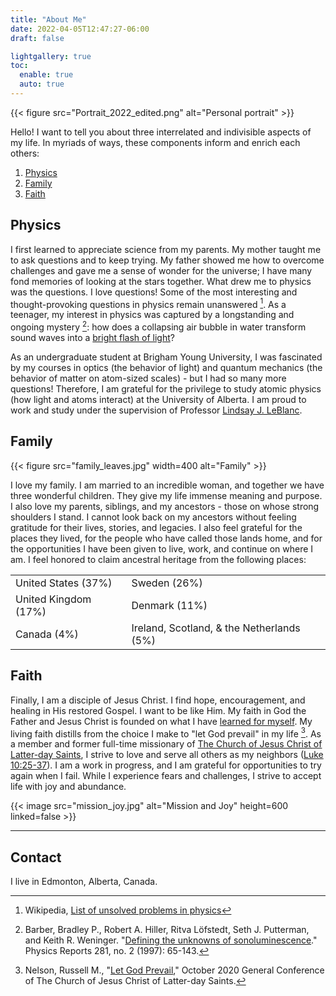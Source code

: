 ```yaml
---
title: "About Me"
date: 2022-04-05T12:47:27-06:00
draft: false

lightgallery: true
toc:
  enable: true
  auto: true
---
```

{{< figure src="Portrait_2022_edited.png" alt="Personal portrait" >}}

Hello! I want to tell you about three interrelated and indivisible aspects of my life. In myriads of ways, these components inform and enrich each others:

1. [Physics](#physics)
2. [Family](#family)
3. [Faith](#faith)


## Physics
I first learned to appreciate science from my parents. My mother taught me to ask questions and to keep trying. My father showed me how to overcome challenges and gave me a sense of wonder for the universe; I have many fond memories of looking at the stars together. What drew me to physics was the questions. I love questions! Some of the most interesting and thought-provoking questions in physics remain unanswered [^1]. As a teenager, my interest in physics was captured by a longstanding and ongoing mystery [^2]: how does a collapsing air bubble in water transform sound waves into a [bright flash of light](https://www.youtube.com/watch?v=rhiaFa9kaH4&ab_channel=ResearchandDidacticalVideos-AlessioGUARINO)?

As an undergraduate student at Brigham Young University, I was fascinated by my courses in optics (the behavior of light) and quantum mechanics (the behavior of matter on atom-sized scales) - but I had so many more questions! Therefore, I am grateful for the privilege to study atomic physics (how light and atoms interact) at the University of Alberta. I am proud to work and study under the supervision of Professor [Lindsay J. LeBlanc](https://sites.google.com/ualberta.ca/ultracold).


## Family
{{< figure src="family_leaves.jpg" width=400 alt="Family" >}}

I love my family. I am married to an incredible woman, and together we have three wonderful children. They give my life immense meaning and purpose. I also love my parents, siblings, and my ancestors - those on whose strong shoulders I stand. I cannot look back on my ancestors without feeling gratitude for their lives, stories, and legacies. I also feel grateful for the places they lived, for the people who have called those lands home, and for the opportunities I have been given to live, work, and continue on where I am. I feel honored to claim ancestral heritage from the following places:

|        |       |
|--------|-------|
|  United States (37%)  | Sweden (26%)| 
|  United Kingdom (17%) | Denmark (11%) |
| Canada (4%) | Ireland, Scotland, & the Netherlands (5%) |



## Faith
Finally, I am a disciple of Jesus Christ. I find hope, encouragement, and healing in His restored Gospel. I want to be like Him. My faith in God the Father and Jesus Christ is founded on what I have [learned for myself](https://www.churchofjesuschrist.org/study/scriptures/bofm/alma/5?lang=eng&id=45-46#p45). My living faith distills from the choice I make to "let God prevail" in my life [^3]. As a member and former full-time missionary of [The Church of Jesus Christ of Latter-day Saints](https://www.churchofjesuschrist.org/comeuntochrist), I strive to love and serve all others as my neighbors ([Luke 10:25-37](https://www.churchofjesuschrist.org/study/scriptures/nt/luke/10?lang=eng&id=25-37#p25)). I am a work in progress, and I am grateful for opportunities to try again when I fail. While I experience fears and challenges, I strive to accept life with joy and abundance.

{{< image src="mission_joy.jpg" alt="Mission and Joy" height=600 linked=false >}}

___

## Contact
I live in Edmonton, Alberta, Canada.


[^1]: Wikipedia, [List of unsolved problems in physics](https://en.wikipedia.org/wiki/List_of_unsolved_problems_in_physics#Rapidly_solved_problems)
[^2]: Barber, Bradley P., Robert A. Hiller, Ritva Löfstedt, Seth J. Putterman, and Keith R. Weninger. "[Defining the unknowns of sonoluminescence](https://www.sciencedirect.com/science/article/abs/pii/S0370157396000506)." Physics Reports 281, no. 2 (1997): 65-143.
[^3]: Nelson, Russell M., "[Let God Prevail](https://www.churchofjesuschrist.org/study/general-conference/2020/10/46nelson?lang=eng)," October 2020 General Conference of The Church of Jesus Christ of Latter-day Saints.